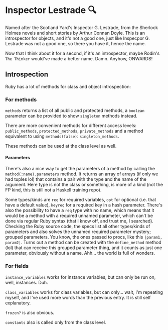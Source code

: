 # Inspector Lestrade :mag:
Named after the Scotland Yard's Inspector G. Lestrade, from the Sherlock Holmes
novels and short stories by Arthur Connan Doyle. This is an introspector for
objects, and it's not a good one, just like Inspecpor G. Lestrade was not a good
one, so there you have it, hence the name.

Now that I think about it for a second, if it's an introspector, maybe Rodin's
`The Thinker` would've made a better name. Damn. Anyhow, ONWARDS!

## Introspection
Ruby has a lot of methods for class and object introspection:

### For methods
`methods` returns a list of all public and protected methods, a `boolean`
parameter can be provided to show `singleton` methods instead.

There are more convenient methods for different access levels: `public_methods`,
`protected_methods`, `private_methods` and a method equivalent to using
`methods(false)`: `singleton_methods`.

These methods can be used at the class level as well.

#### Parameters
There's also a nice way to get the parameters of a method by calling the
`method(:name).parameters` method. It returns an array of arrays (if only we had
tuples lol) that contains a pair with the type and the name of the argument.
Here type is not the class or something, is more of a kind (not the FP kind,
this is still not a Haskell training repo).

Some types/kinds are `req` for required variables, `opt` for optional (i.e. that
have a default value), `keyreq` for a required key in a hash parameter. There's
also the possibility to have a `req` type with no name, which means that it
would be a method with a required unnamed parameter, which can't be done via
regular Ruby syntax (that I know off, and trust me, I searched). Checking the
Ruby source code, the specs list all other types/kinds of parameters and also
solves the unnamed required parameter mystery; grouped parameters. You know, the
ones passed to procs, like this `|param1, param2|`. Turns out a method can be
created with the `define_method` method (lol) that can receive this grouped
parameter thing, and it counts as just one parameter, obviously without a name.
Ahh... the world is full of wonders.

### For fields
`instance_variables` works for instance variables, but can only be run on, well,
instances. Duh.

`class_variables` works for class variables, but can only... wait, I'm repeating
myself, and I've used more words than the previous entry. It is still self
explanatory.

`frozen?` is also obvious.

`constants` also is called only from the class level.
